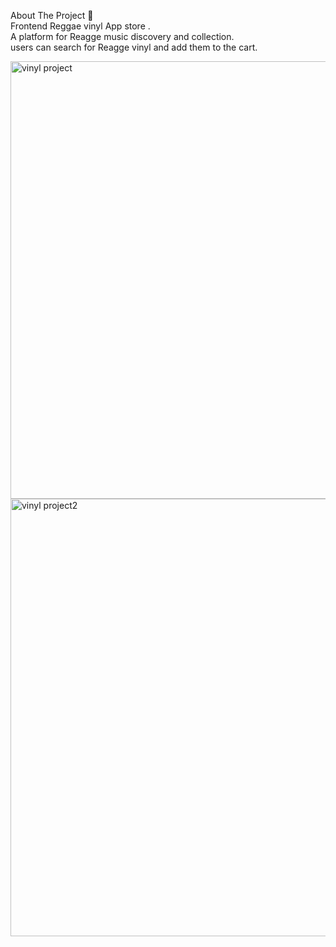 
About The Project 🙋 </br>
Frontend Reggae vinyl App store .</br>
A platform for Reagge music discovery and collection.</br>
users can search for Reagge vinyl and add them to the cart.</br>

<img width="700" alt="vinyl project" src="https://user-images.githubusercontent.com/71568364/199798929-508ff02e-9b98-4755-ad32-3786f4ce06c5.png">



<img width="700" alt="vinyl project2" src="https://user-images.githubusercontent.com/71568364/199799143-ef6aceff-25c4-4b9c-81e6-9fd4a5425ca7.png">
